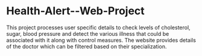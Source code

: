 # Health-Alert--Web-Project
This project processes user specific details to check levels of cholesterol, sugar, blood pressure and detect the various illness that could be associated with it along with control measures. The website provides details of the doctor which can be filtered based on their specialization.
